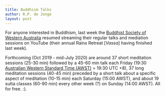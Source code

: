 ```yaml
---
title: Buddhism Talks
author: R.P. de Jonge
layout: post
---
```


<p>For anyone interested in Buddhism, last week the <a href="https://www.youtube.com/channel/UC6M_EhnSSdTG_SXUp6IAWmQ">Buddhist Society of Western Australia</a> resumed streaming their  regular talks and mediation sessions on YouTube (their annual Rains Retreat [<i>Vassa</i>] having finished last week).</p>

<p>Forthcoming (Oct 2019 - mid-July 2020) are around 37 short meditation sessions (25-30 min) followed by a 45-60 min talk 
each Friday (19:30 <a href="https://www.timeanddate.com/time/zones/awst">Australian Western Standard Time (AWST)</a> = 19:30 UTC +8), 37 long meditation sessions (40-45 min) preceded by a short talk about a specific aspect of meditation (10-15 min) each Saturday (15:00 AWST), and about 19 sutta classes (60-90 min) every other week (?) on Sunday (14:00 AWST). All for free. :).</p>
